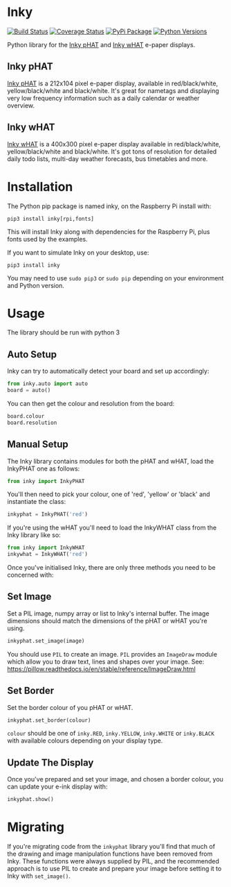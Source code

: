 # Inky

[![Build Status](https://travis-ci.com/pimoroni/inky.svg?branch=master)](https://travis-ci.com/pimoroni/inky)
[![Coverage Status](https://coveralls.io/repos/github/pimoroni/inky/badge.svg?branch=master)](https://coveralls.io/github/pimoroni/inky?branch=master)
[![PyPi Package](https://img.shields.io/pypi/v/inky.svg)](https://pypi.python.org/pypi/inky)
[![Python Versions](https://img.shields.io/pypi/pyversions/inky.svg)](https://pypi.python.org/pypi/inky)

Python library for the [Inky pHAT](https://shop.pimoroni.com/products/inky-phat) and [Inky wHAT](https://shop.pimoroni.com/products/inky-what) e-paper displays.

## Inky pHAT

[Inky pHAT](https://shop.pimoroni.com/products/inky-phat) is a 212x104 pixel e-paper display, available in red/black/white, yellow/black/white and black/white. It's great for nametags and displaying very low frequency information such as a daily calendar or weather overview.


## Inky wHAT

[Inky wHAT](https://shop.pimoroni.com/products/inky-what) is a 400x300 pixel e-paper display available in red/black/white, yellow/black/white and black/white. It's got tons of resolution for detailed daily todo lists, multi-day weather forecasts, bus timetables and more.

# Installation

The Python pip package is named inky, on the Raspberry Pi install with:

```
pip3 install inky[rpi,fonts]
```

This will install Inky along with dependencies for the Raspberry Pi, plus fonts used by the examples.

If you want to simulate Inky on your desktop, use:

```
pip3 install inky
```

You may need to use `sudo pip3` or `sudo pip` depending on your environment and Python version.

# Usage

The library should be run with python 3

## Auto Setup

Inky can try to automatically detect your board and set up accordingly:

```python
from inky.auto import auto
board = auto()
```

You can then get the colour and resolution from the board:

```python
board.colour
board.resolution
```

## Manual Setup

The Inky library contains modules for both the pHAT and wHAT, load the InkyPHAT one as follows:

```python
from inky import InkyPHAT
```

You'll then need to pick your colour, one of 'red', 'yellow' or 'black' and instantiate the class:

```python
inkyphat = InkyPHAT('red')
```

If you're using the wHAT you'll need to load the InkyWHAT class from the Inky library like so:

```python
from inky import InkyWHAT
inkywhat = InkyWHAT('red')
```

Once you've initialised Inky, there are only three methods you need to be concerned with:

## Set Image

Set a PIL image, numpy array or list to Inky's internal buffer. The image dimensions should match the dimensions of the pHAT or wHAT you're using.

```python
inkyphat.set_image(image)
```

You should use `PIL` to create an image. `PIL` provides an `ImageDraw` module which allow you to draw text, lines and shapes over your image. See: https://pillow.readthedocs.io/en/stable/reference/ImageDraw.html

## Set Border

Set the border colour of you pHAT or wHAT.

```python
inkyphat.set_border(colour)
```

`colour` should be one of `inky.RED`, `inky.YELLOW`, `inky.WHITE` or `inky.BLACK` with available colours depending on your display type.

## Update The Display

Once you've prepared and set your image, and chosen a border colour, you can update your e-ink display with:

```python
inkyphat.show()
```


# Migrating

If you're migrating code from the `inkyphat` library you'll find that much of the drawing and image manipulation functions have been removed from Inky. These functions were always supplied by PIL, and the recommended approach is to use PIL to create and prepare your image before setting it to Inky with `set_image()`.